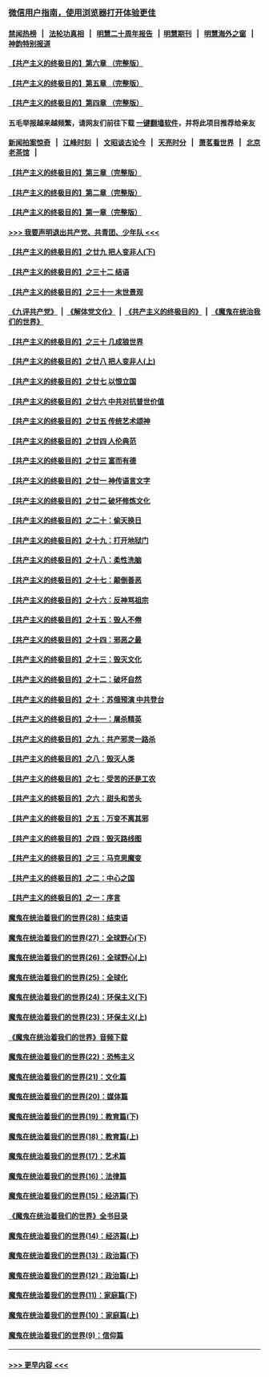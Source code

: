 ### [微信用户指南，使用浏览器打开体验更佳](https://github.com/gfw-breaker/banned-news1/blob/master/indexes/wechat-guide.md?t=0)
#### [禁闻热榜](热点新闻.md?t=0)  &nbsp;&nbsp;|&nbsp;&nbsp; [法轮功真相](https://github.com/gfw-breaker/truth/blob/master/README.md?t=0) &nbsp;&nbsp;|&nbsp;&nbsp; [明慧二十周年报告](https://github.com/gfw-breaker/mh-reports/blob/master/README.md?t=0) &nbsp;&nbsp;|&nbsp;&nbsp;[明慧期刊](https://github.com/gfw-breaker/mh-qikan) &nbsp;&nbsp;|&nbsp;&nbsp; [明慧海外之窗](https://github.com/gfw-breaker/mh-news/blob/master/README.md?t=0) &nbsp;&nbsp;|&nbsp;&nbsp; [神韵特别报道](https://github.com/gfw-breaker/mh-news/blob/master/shenyun.md?t=0)
#### [【共产主义的终极目的】第六章 （完整版）](../pages/nsc422/n11428913.md?t=02140411) 
#### [【共产主义的终极目的】第五章 （完整版）](../pages/nsc422/n11428912.md?t=02140411) 
#### [【共产主义的终极目的】第四章 （完整版）](../pages/nsc422/n11428907.md?t=02140411) 
#### 五毛举报越来越频繁，请网友们前往下载 [一键翻墙软件](https://github.com/gfw-breaker/ssr-accounts)，并将此项目推荐给亲友
#### [新闻拍案惊奇](https://github.com/gfw-breaker/banned-news1/blob/master/pages/link4.md) &nbsp;&nbsp;|&nbsp;&nbsp; [江峰时刻](https://github.com/gfw-breaker/banned-news1/blob/master/pages/link4.md) &nbsp;&nbsp;|&nbsp;&nbsp; [文昭谈古论今](https://github.com/gfw-breaker/banned-news1/blob/master/pages/link4.md) &nbsp;&nbsp;|&nbsp;&nbsp; [天亮时分](https://github.com/gfw-breaker/banned-news1/blob/master/pages/link4.md) &nbsp;&nbsp;|&nbsp;&nbsp; [萧茗看世界](https://github.com/gfw-breaker/banned-news1/blob/master/pages/link4.md) &nbsp;&nbsp;|&nbsp;&nbsp; [北京老茶馆](https://github.com/gfw-breaker/banned-news1/blob/master/pages/link4.md) &nbsp;&nbsp;|&nbsp;&nbsp; 
#### [【共产主义的终极目的】第三章（完整版）](../pages/nsc422/n11428848.md?t=02140411) 
#### [【共产主义的终极目的】第二章（完整版）](../pages/nsc422/n11428831.md?t=02140411) 
#### [【共产主义的终极目的】第一章（完整版）](../pages/nsc422/n11417651.md?t=02140411) 
#### [>>> 我要声明退出共产党、共青团、少年队 <<<](https://github.com/begood0513/goodnews/blob/master/quit/letter.md) 
#### [【共产主义的终极目的】之廿九 把人变非人(下)](../pages/nsc422/n11344140.md?t=02140411) 
#### [【共产主义的终极目的】之三十二 结语](../pages/nsc422/n11360535.md?t=02140411) 
#### [【共产主义的终极目的】之三十一 末世景观](../pages/nsc422/n11351129.md?t=02140411) 
#### [《九评共产党》](https://github.com/begood0513/9ping.md/blob/master/README.md) &nbsp;|&nbsp; [《解体党文化》](../../../../jtdwh.md/blob/master/README.md)  &nbsp;|&nbsp; [《共产主义的终极目的》](../../../../gczydzjmd.md/blob/master/README.md) &nbsp;|&nbsp; [《魔鬼在统治我们的世界》](../../../../mgztzwmdsj.md/blob/master/README.md) 
#### [【共产主义的终极目的】之三十 几成狼世界](../pages/nsc422/n11348280.md?t=02140411) 
#### [【共产主义的终极目的】之廿八 把人变非人(上)](../pages/nsc422/n11340492.md?t=02140411) 
#### [【共产主义的终极目的】之廿七 以恨立国](../pages/nsc422/n11336944.md?t=02140411) 
#### [【共产主义的终极目的】之廿六 中共对抗普世价值](../pages/nsc422/n11324785.md?t=02140411) 
#### [【共产主义的终极目的】之廿五 传统艺术颂神](../pages/nsc422/n11296396.md?t=02140411) 
#### [【共产主义的终极目的】之廿四 人伦典范](../pages/nsc422/n11296397.md?t=02140411) 
#### [【共产主义的终极目的】之廿三 富而有德](../pages/nsc422/n11283598.md?t=02140411) 
#### [【共产主义的终极目的】之廿一 神传语言文字](../pages/nsc422/n11263265.md?t=02140411) 
#### [【共产主义的终极目的】之廿二 破坏修炼文化](../pages/nsc422/n11245728.md?t=02140411) 
#### [【共产主义的终极目的】之二十：偷天换日](../pages/nsc422/n11238846.md?t=02140411) 
#### [【共产主义的终极目的】之十九：打开地狱门](../pages/nsc422/n11206376.md?t=02140411) 
#### [【共产主义的终极目的】之十八：柔性洗脑](../pages/nsc422/n11199994.md?t=02140411) 
#### [【共产主义的终极目的】之十七：颠倒善恶](../pages/nsc422/n11179782.md?t=02140411) 
#### [【共产主义的终极目的】之十六：反神骂祖宗](../pages/nsc422/n11166798.md?t=02140411) 
#### [【共产主义的终极目的】之十五：毁人不倦](../pages/nsc422/n11166792.md?t=02140411) 
#### [【共产主义的终极目的】之十四：邪恶之最](../pages/nsc422/n11150249.md?t=02140411) 
#### [【共产主义的终极目的】之十三：毁灭文化](../pages/nsc422/n11135227.md?t=02140411) 
#### [【共产主义的终极目的】之十二：破坏自然](../pages/nsc422/n11135214.md?t=02140411) 
#### [【共产主义的终极目的】之十：苏俄预演 中共登台](../pages/nsc422/n11118424.md?t=02140411) 
#### [【共产主义的终极目的】之十一：屠杀精英](../pages/nsc422/n11118442.md?t=02140411) 
#### [【共产主义的终极目的】之九：共产邪灵一路杀](../pages/nsc422/n11114139.md?t=02140411) 
#### [【共产主义的终极目的】之八：毁灭人类](../pages/nsc422/n11108503.md?t=02140411) 
#### [【共产主义的终极目的】之七：受苦的还是工农](../pages/nsc422/n11101809.md?t=02140411) 
#### [【共产主义的终极目的】之六：甜头和苦头](../pages/nsc422/n11096971.md?t=02140411) 
#### [【共产主义的终极目的】之五：万变不离其邪](../pages/nsc422/n11091285.md?t=02140411) 
#### [【共产主义的终极目的】之四：毁灭路线图](../pages/nsc422/n11086284.md?t=02140411) 
#### [【共产主义的终极目的】之三：马克思魔变](../pages/nsc422/n11061941.md?t=02140411) 
#### [【共产主义的终极目的】之二：中心之国](../pages/nsc422/n11047728.md?t=02140411) 
#### [【共产主义的终极目的】之一：序言](../pages/nsc422/n11086077.md?t=02140411) 
#### [魔鬼在统治着我们的世界(28)：结束语](../pages/nsc422/n10936246.md?t=02140411) 
#### [魔鬼在统治着我们的世界(27)：全球野心(下)](../pages/nsc422/n10928319.md?t=02140411) 
#### [魔鬼在统治着我们的世界(26)：全球野心(上)](../pages/nsc422/n10900318.md?t=02140411) 
#### [魔鬼在统治着我们的世界(25)：全球化](../pages/nsc422/n10788205.md?t=02140411) 
#### [魔鬼在统治着我们的世界(24)：环保主义(下)](../pages/nsc422/n10695307.md?t=02140411) 
#### [魔鬼在统治着我们的世界(23)：环保主义(上)](../pages/nsc422/n10688613.md?t=02140411) 
#### [《魔鬼在统治着我们的世界》音频下载](../pages/nsc422/n10635553.md?t=02140411) 
#### [魔鬼在统治着我们的世界(22)：恐怖主义](../pages/nsc422/n10614727.md?t=02140411) 
#### [魔鬼在统治着我们的世界(21)：文化篇](../pages/nsc422/n10597706.md?t=02140411) 
#### [魔鬼在统治着我们的世界(20)：媒体篇](../pages/nsc422/n10586579.md?t=02140411) 
#### [魔鬼在统治着我们的世界(19)：教育篇(下)](../pages/nsc422/n10564808.md?t=02140411) 
#### [魔鬼在统治着我们的世界(18)：教育篇(上)](../pages/nsc422/n10526970.md?t=02140411) 
#### [魔鬼在统治着我们的世界(17)：艺术篇](../pages/nsc422/n10499093.md?t=02140411) 
#### [魔鬼在统治着我们的世界(16)：法律篇](../pages/nsc422/n10485969.md?t=02140411) 
#### [魔鬼在统治着我们的世界(15)：经济篇(下)](../pages/nsc422/n10469975.md?t=02140411) 
#### [《魔鬼在统治着我们的世界》全书目录](../pages/nsc422/n10464261.md?t=02140411) 
#### [魔鬼在统治着我们的世界(14)：经济篇(上)](../pages/nsc422/n10457370.md?t=02140411) 
#### [魔鬼在统治着我们的世界(13)：政治篇(下)](../pages/nsc422/n10448270.md?t=02140411) 
#### [魔鬼在统治着我们的世界(12)：政治篇(上)](../pages/nsc422/n10444576.md?t=02140411) 
#### [魔鬼在统治着我们的世界(11)：家庭篇(下)](../pages/nsc422/n10440961.md?t=02140411) 
#### [魔鬼在统治着我们的世界(10)：家庭篇(上)](../pages/nsc422/n10435448.md?t=02140411) 
#### [魔鬼在统治着我们的世界(9)：信仰篇](../pages/nsc422/n10432159.md?t=02140411) 

----
#### [ >>> 更早内容 <<< ](../indexes/nsc422-earlier.md)
